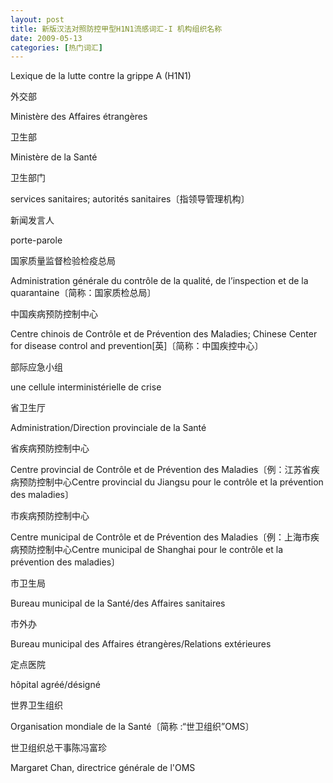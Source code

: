 ```yaml
---
layout: post
title: 新版汉法对照防控甲型H1N1流感词汇-I 机构组织名称
date: 2009-05-13
categories: [热门词汇]  
---
```


Lexique de la lutte contre la grippe A (H1N1)



外交部

Ministère des Affaires étrangères

卫生部

Ministère de la Santé

卫生部门

services sanitaires; autorités sanitaires〔指领导管理机构〕

新闻发言人

porte-parole

国家质量监督检验检疫总局

Administration générale du contrôle de la qualité, de l’inspection et de la quarantaine〔简称：国家质检总局〕

中国疾病预防控制中心

Centre chinois de Contrôle et de Prévention des Maladies; Chinese Center for disease control and prevention[英]〔简称：中国疾控中心〕

部际应急小组

une cellule interministérielle de crise

省卫生厅

Administration/Direction provinciale de la Santé

省疾病预防控制中心

Centre provincial de Contrôle et de Prévention des Maladies〔例：江苏省疾病预防控制中心Centre provincial du Jiangsu pour le contrôle et la prévention des maladies〕

市疾病预防控制中心

Centre municipal de Contrôle et de Prévention des Maladies〔例：上海市疾病预防控制中心Centre municipal de Shanghai pour le contrôle et la prévention des maladies〕

市卫生局

Bureau municipal de la Santé/des Affaires sanitaires

市外办

Bureau municipal des Affaires étrangères/Relations extérieures

定点医院

hôpital agréé/désigné

世界卫生组织

Organisation mondiale de la Santé〔简称 :“世卫组织”OMS〕

世卫组织总干事陈冯富珍

Margaret Chan, directrice générale de l'OMS
